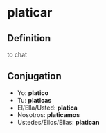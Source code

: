 # platicar

## Definition
to chat

## Conjugation

- Yo: **platico**
- Tu: **platicas**
- El/Ella/Usted: **platica**
- Nosotros: **platicamos**
- Ustedes/Ellos/Ellas: **platican**